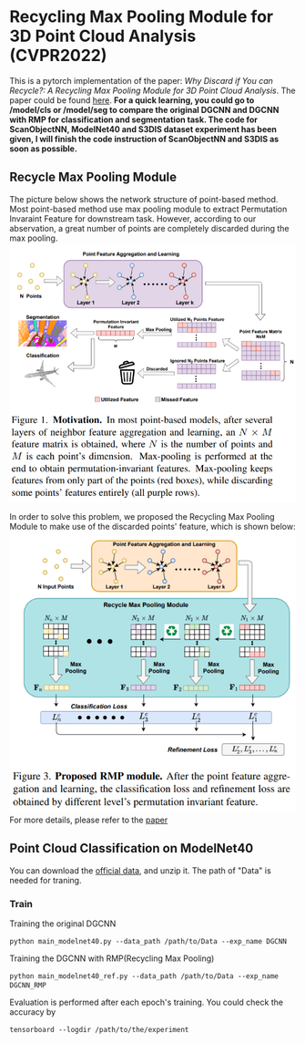# Recycling Max Pooling Module for 3D Point Cloud Analysis (CVPR2022)
This is a pytorch implementation of the paper: *Why Discard if You can Recycle?: A Recycling Max Pooling Module for 3D Point Cloud Analysis*. The paper could be found [here](https://openaccess.thecvf.com/content/CVPR2022/papers/Chen_Why_Discard_if_You_Can_Recycle_A_Recycling_Max_Pooling_CVPR_2022_paper.pdf).
 **For a quick learning, you could go to /model/cls or /model/seg to compare the original DGCNN and DGCNN with RMP for classification and segmentation task. The code for ScanObjectNN, ModelNet40 and S3DIS dataset experiment has been given, I will finish the code instruction of ScanObjectNN and S3DIS as soon as possible.**
## Recycle Max Pooling Module 
The picture below shows the network structure of point-based method. Most point-based method use max pooling module to extract Permutation Invaraint Feature for downstream task. However, according to our abservation, a great number of points are completely discarded during the max pooling.
![image width="100" height="100"](Image/Motivation.PNG)

In order to solve this problem, we proposed the Recycling Max Pooling Module to make use of the discarded points' feature, which is shown below:
![image width="100" height="100"](Image/model.PNG) \
For more details, please refer to the [paper](https://openaccess.thecvf.com/content/CVPR2022/papers/Chen_Why_Discard_if_You_Can_Recycle_A_Recycling_Max_Pooling_CVPR_2022_paper.pdf)

## Point Cloud Classification on ModelNet40
You can download the [official data](https://shapenet.cs.stanford.edu/media/modelnet40_ply_hdf5_2048.zip), and unzip it. The path of "Data" is needed for traning.

### Train
Training the original DGCNN

```
python main_modelnet40.py --data_path /path/to/Data --exp_name DGCNN
```

Training the DGCNN with RMP(Recycling Max Pooling)
```
python main_modelnet40_ref.py --data_path /path/to/Data --exp_name DGCNN_RMP
```

Evaluation is performed after each epoch's training. You could check the accuracy by
```
tensorboard --logdir /path/to/the/experiment
```

